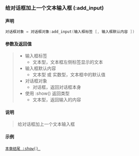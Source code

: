 ### 给对话框加上一个文本输入框 (**:add\_input**)


#### 声明
```lua
对话框对象 = 对话框对象:add_input(输入框标签 [, 输入框默认内容 ])
```


#### 参数及返回值
> - 输入框标签
>   - 文本型，文本框左侧标签显示的文本
> - 输入框默认内容
>   - 文本型 或 实数型，文本框中的默认值
> - 对话框对象
>   - 对话框，返回对话框本身
> - 使用 :show\(\) 返回类型
>   - 文本型，返回输入的内容


#### 说明  
> 给对话框加上一个文本输入框  


#### 示例  
[`本章结尾 :show() `](/Handbook/dialog/_show.md)

